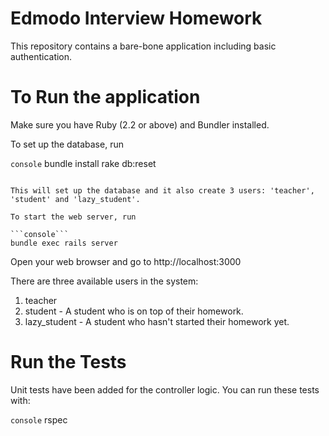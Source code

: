 # Edmodo Interview Homework

This repository contains a bare-bone application including basic authentication.

# To Run the application

Make sure you have Ruby (2.2 or above) and Bundler installed.

To set up the database, run

```console```
bundle install
rake db:reset
```

This will set up the database and it also create 3 users: 'teacher', 'student' and 'lazy_student'.

To start the web server, run

```console```
bundle exec rails server
```

Open your web browser and go to http://localhost:3000

There are three available users in the system:

1. teacher
2. student - A student who is on top of their homework.
3. lazy_student - A student who hasn't started their homework yet.

# Run the Tests

Unit tests have been added for the controller logic. You can run these tests with:

```console```
rspec
```
